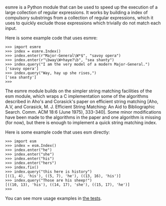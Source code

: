 esmre is a Python module that can be used to speed up the execution of a large collection of regular expressions. It works by building a index of compulsory substrings from a collection of regular expressions, which it uses to quickly exclude those expressions which trivially do not match each input.

Here is some example code that uses esmre:

```
>>> import esmre
>>> index = esmre.Index()
>>> index.enter(r"Major-General\W*$", "savoy opera")
>>> index.enter(r"\bway\W+haye?\b", "sea shanty")
>>> index.query("I am the very model of a modern Major-General.")
['savoy opera']
>>> index.query("Way, hay up she rises,")
['sea shanty']
>>>
```

The esmre module builds on the simpler string matching facilities of the esm
module, which wraps a C implementation some of the algorithms described in
Aho's and Corasick's paper on efficient string matching [Aho, A.V, and
Corasick, M. J. Efficient String Matching: An Aid to Bibliographic Search.
Comm. ACM 18:6 (June 1975), 333-340]. Some minor modifications have been made
to the algorithms in the paper and one algorithm is missing (for now), but
there is enough to implement a quick string matching index.

Here is some example code that uses esm directly:

```
>>> import esm
>>> index = esm.Index()
>>> index.enter("he")
>>> index.enter("she")
>>> index.enter("his")
>>> index.enter("hers")
>>> index.fix()
>>> index.query("this here is history")
[((1, 4), 'his'), ((5, 7), 'he'), ((13, 16), 'his')]
>>> index.query("Those are his sheep!")
[((10, 13), 'his'), ((14, 17), 'she'), ((15, 17), 'he')]
>>> 
```

You can see more usage examples in [the tests](http://code.google.com/p/esmre/source/browse/trunk/test/).
